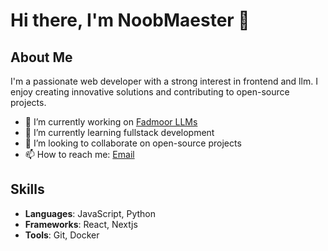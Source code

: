# Hi there, I'm NoobMaester 👋

## About Me

I'm a passionate web developer with a strong interest in frontend and llm. I enjoy creating innovative solutions and contributing to open-source projects.

- 🔭 I’m currently working on [Fadmoor LLMs](https://github.com/NoobMaester/umusare-beta)
- 🌱 I’m currently learning fullstack development
- 👯 I’m looking to collaborate on open-source projects
- 📫 How to reach me: [Email](mailto:tsafarialadin@gmail.com)

## Skills

- **Languages**: JavaScript, Python
- **Frameworks**: React, Nextjs
- **Tools**: Git, Docker


<!---
NoobMaester/NoobMaester is a ✨ special ✨ repository because its `README.md` (this file) appears on your GitHub profile.
You can click the Preview link to take a look at your changes.
--->
